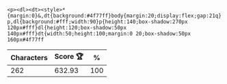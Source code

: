 `<p><dl><dt><style>*{margin:0}&,dt{background:#4f77ff}body{margin:20;display:flex;gap:21q}p,dl{background:#fff;width:90}p{height:140;box-shadow:270px 120px#fff}dl{height:120;box-shadow:50px 140px#fff}dt{width:50;height:100;margin:0 20;box-shadow:50px 160px#4f77ff`

| Characters | Score 🏆 | %   |
| ---------- | -------- | --- |
| 262        | 632.93   | 100 |
